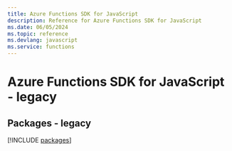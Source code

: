 ```yaml
---
title: Azure Functions SDK for JavaScript
description: Reference for Azure Functions SDK for JavaScript
ms.date: 06/05/2024
ms.topic: reference
ms.devlang: javascript
ms.service: functions
---
```

# Azure Functions SDK for JavaScript - legacy
## Packages - legacy
[!INCLUDE [packages](functions-index.md)]